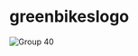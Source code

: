 # greenbikeslogo
![Group 40](https://user-images.githubusercontent.com/55881988/143609418-abbe62df-d0e5-4bd3-8919-80f094b4aebd.png)
